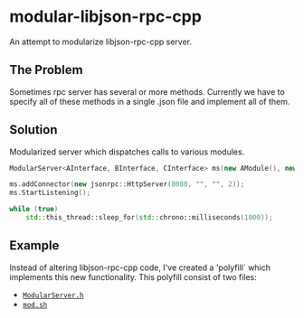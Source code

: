 # modular-libjson-rpc-cpp
An attempt to modularize libjson-rpc-cpp server.

## The Problem

Sometimes rpc server has several or more methods. Currently we have to specify all of these methods in a single .json file and implement all of them.

## Solution

Modularized server which dispatches calls to various modules.

```c++
ModularServer<AInterface, BInterface, CInterface> ms(new AModule(), new BModule(), new CModule());

ms.addConnector(new jsonrpc::HttpServer(8080, "", "", 2));
ms.StartListening();

while (true)
	std::this_thread::sleep_for(std::chrono::milliseconds(1000));
```

## Example

Instead of altering libjson-rpc-cpp code, I've created a 'polyfill` which implements this new functionality. This polyfill consist of two files:
- [`ModularServer.h`](https://github.com/debris/modular-libjson-rpc-cpp/blob/master/ModularServer.h)
- [`mod.sh`](https://github.com/debris/modular-libjson-rpc-cpp/blob/master/mod.sh)
